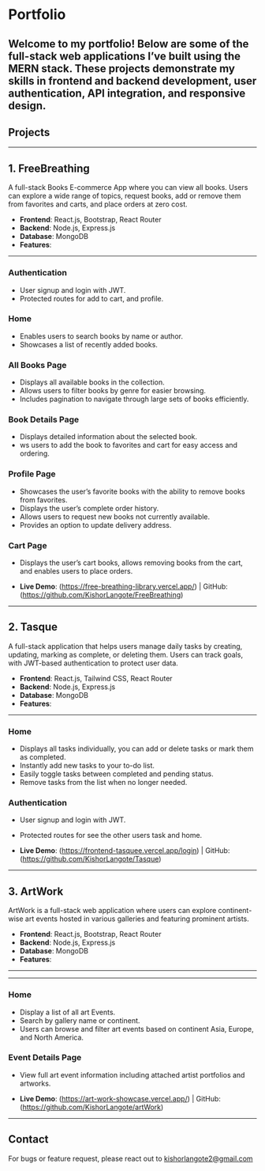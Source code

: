 # Portfolio
Welcome to my portfolio! Below are some of the full-stack web applications I’ve built using the MERN stack. These projects demonstrate my skills in frontend and backend development, user authentication, API integration, and responsive design.
---
## Projects<br>
---
## 1. FreeBreathing 
A full-stack Books E-commerce App where you can view all books. Users can explore a wide range of topics, request books, add or remove them from favorites and carts, and place orders at zero cost.

- **Frontend**: React.js, Bootstrap, React Router
- **Backend**: Node.js, Express.js
- **Database**: MongoDB
- **Features**:
---
### Authentication
  - User signup and login with JWT.
  - Protected routes for add to cart, and profile.
### Home
  - Enables users to search books by name or author.
  - Showcases a list of recently added books.
### All Books Page
  - Displays all available books in the collection.
  - Allows users to filter books by genre for easier browsing.
  - Includes pagination to navigate through large sets of books  efficiently.
### Book Details Page
  - Displays detailed information about the selected book.
  - ws users to add the book to favorites and cart for easy access and ordering.
### Profile Page
  - Showcases the user’s favorite books with the ability to remove books from favorites.
  - Displays the user’s complete order history.
  - Allows users to request new books not currently available.
  - Provides an option to update delivery address.
### Cart Page
  - Displays the user’s cart books, allows removing books from the cart, and enables users to place orders.



- **Live Demo**: (https://free-breathing-library.vercel.app/) | GitHub: (https://github.com/KishorLangote/FreeBreathing)

---

## 2. Tasque
A full-stack application that helps users manage daily tasks by creating, updating, marking as complete, or deleting them. Users can track goals, with JWT-based authentication to protect user data.

- **Frontend**: React.js, Tailwind CSS, React Router
- **Backend**: Node.js, Express.js
- **Database**: MongoDB
- **Features**:
---
### Home
  - Displays all tasks individually, you can add or delete tasks or mark them as completed.
  - Instantly add new tasks to your to-do list.
  - Easily toggle tasks between completed and pending status.
  - Remove tasks from the list when no longer needed.
### Authentication
  - User signup and login with JWT.
  - Protected routes for see the other users task and home.

- **Live Demo**: (https://frontend-tasquee.vercel.app/login) | GitHub: (https://github.com/KishorLangote/Tasque)

---

 ## 3. ArtWork
 ArtWork is a full-stack web application where users can explore continent-wise art events hosted in various galleries and featuring prominent artists. 

- **Frontend**: React.js, Bootstrap, React Router
- **Backend**: Node.js, Express.js
- **Database**: MongoDB
- **Features**:
---
  ---
### Home
  - Display a list of all art Events.
  - Search by gallery name or continent.
  - Users can browse and filter art events based on continent Asia, Europe, and North America.
### Event Details Page
  - View full art event information including attached artist portfolios and artworks.

- **Live Demo**: (https://art-work-showcase.vercel.app/) | GitHub: (https://github.com/KishorLangote/artWork)

---

## Contact
For bugs or feature request, please react out to kishorlangote2@gmail.com
